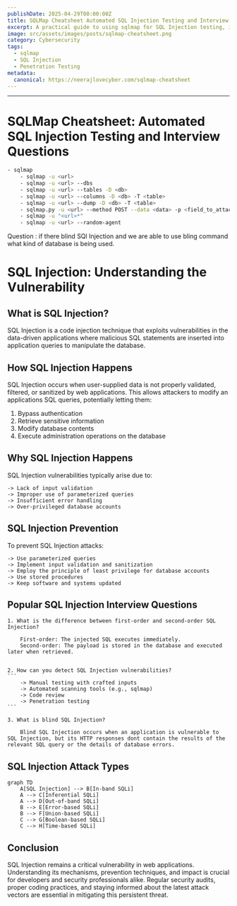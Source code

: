 ```yaml
---
publishDate: 2025-04-29T00:00:00Z
title: SQLMap Cheatsheet Automated SQL Injection Testing and Interview Questions
excerpt: A practical guide to using sqlmap for SQL Injection testing, including command examples, explanations, and common interview questions.
image: src/assets/images/posts/sqlmap-cheatsheet.png
category: Cybersecurity
tags:
  - sqlmap
  - SQL Injection
  - Penetration Testing
metadata:
  canonical: https://neerajlovecyber.com/sqlmap-cheatsheet
---
```

---

# SQLMap Cheatsheet: Automated SQL Injection Testing and Interview Questions
```bash
- sqlmap 
    - sqlmap -u <url> 
    - sqlmap -u <url> --dbs 
    - sqlmap -u <url> --tables -D <db> 
    - sqlmap -u <url> --columns -D <db> -T <table> 
    - sqlmap -u <url> --dump -D <db> -T <table> 
    - sqlmap.py -u <url> --method POST --data <data> -p <field_to_attack> 
    - sqlmap -u "<url>*" 
    - sqlmap -u <url> --random-agent 
```

Question : if there blind SQl Injection and we are able to use bling command what kind of database is being used. 

# SQL Injection: Understanding the Vulnerability 

## What is SQL Injection? 

SQL Injection is a code injection technique that exploits vulnerabilities in the data-driven applications where malicious SQL statements are inserted into application queries to manipulate the database. 

## How SQL Injection Happens 

SQL Injection occurs when user-supplied data is not properly validated, filtered, or sanitized by web applications. This allows attackers to modify an applications SQL queries, potentially letting them: 

1. Bypass authentication 
2. Retrieve sensitive information 
3. Modify database contents 
4. Execute administration operations on the database 

## Why SQL Injection Happens 

SQL Injection vulnerabilities typically arise due to: 
```
-> Lack of input validation 
-> Improper use of parameterized queries 
-> Insufficient error handling 
-> Over-privileged database accounts 
```
## SQL Injection Prevention 

To prevent SQL Injection attacks: 
```
-> Use parameterized queries 
-> Implement input validation and sanitization 
-> Employ the principle of least privilege for database accounts 
-> Use stored procedures 
-> Keep software and systems updated 
```
## Popular SQL Injection Interview Questions 


    1. What is the difference between first-order and second-order SQL Injection? 
        
        First-order: The injected SQL executes immediately. 
        Second-order: The payload is stored in the database and executed later when retrieved. 
        
 
    2. How can you detect SQL Injection vulnerabilities? 
    ```
        -> Manual testing with crafted inputs 
        -> Automated scanning tools (e.g., sqlmap) 
        -> Code review 
        -> Penetration testing 
    ```
 
    3. What is blind SQL Injection? 
        
        Blind SQL Injection occurs when an application is vulnerable to SQL Injection, but its HTTP responses dont contain the results of the relevant SQL query or the details of database errors. 
        

## SQL Injection Attack Types 

```mermaid 
graph TD 
    A[SQL Injection] --> B[In-band SQLi] 
    A --> C[Inferential SQLi] 
    A --> D[Out-of-band SQLi] 
    B --> E[Error-based SQLi] 
    B --> F[Union-based SQLi] 
    C --> G[Boolean-based SQLi] 
    C --> H[Time-based SQLi] 
``` 

## Conclusion 

SQL Injection remains a critical vulnerability in web applications. Understanding its mechanisms, prevention techniques, and impact is crucial for developers and security professionals alike. Regular security audits, proper coding practices, and staying informed about the latest attack vectors are essential in mitigating this persistent threat.
